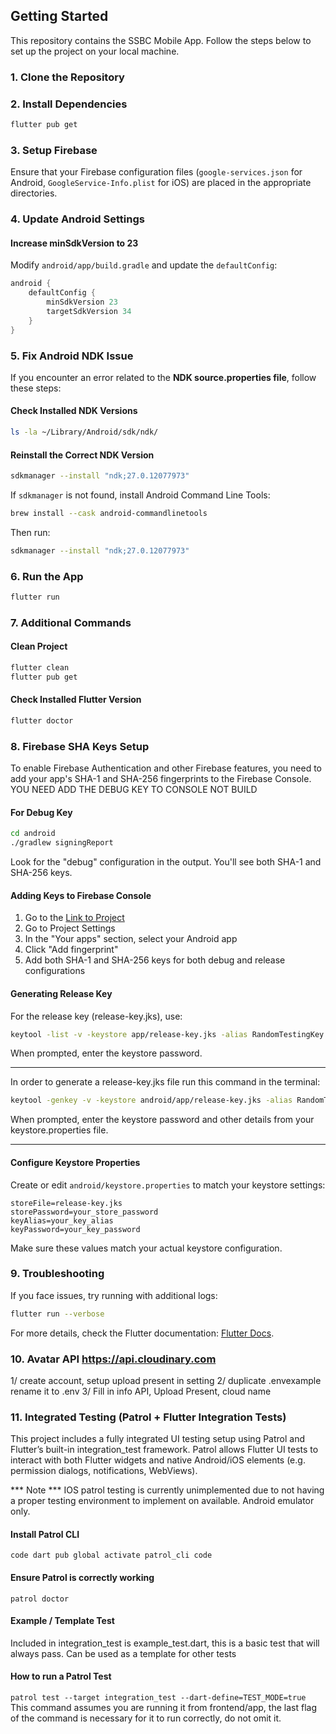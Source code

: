 ## Getting Started

This repository contains the SSBC Mobile App. Follow the steps below to set up the project on your local machine.

### **1. Clone the Repository**


### **2. Install Dependencies**
```sh
flutter pub get
```

### **3. Setup Firebase**
Ensure that your Firebase configuration files (`google-services.json` for Android, `GoogleService-Info.plist` for iOS) are placed in the appropriate directories.

### **4. Update Android Settings**
#### **Increase minSdkVersion to 23**
Modify `android/app/build.gradle` and update the `defaultConfig`:
```gradle
android {
    defaultConfig {
        minSdkVersion 23
        targetSdkVersion 34
    }
}
```

### **5. Fix Android NDK Issue**
If you encounter an error related to the **NDK source.properties file**, follow these steps:
#### **Check Installed NDK Versions**
```sh
ls -la ~/Library/Android/sdk/ndk/
```
#### **Reinstall the Correct NDK Version**
```sh
sdkmanager --install "ndk;27.0.12077973"
```
If `sdkmanager` is not found, install Android Command Line Tools:
```sh
brew install --cask android-commandlinetools
```
Then run:
```sh
sdkmanager --install "ndk;27.0.12077973"
```

### **6. Run the App**
```sh
flutter run
```

### **7. Additional Commands**
#### **Clean Project**
```sh
flutter clean
flutter pub get
```
#### **Check Installed Flutter Version**
```sh
flutter doctor
```

### **8. Firebase SHA Keys Setup**
To enable Firebase Authentication and other Firebase features, you need to add your app's SHA-1 and SHA-256 fingerprints to the Firebase Console.
YOU NEED ADD THE DEBUG KEY TO CONSOLE NOT BUILD

#### **For Debug Key**
```sh
cd android
./gradlew signingReport
```
Look for the "debug" configuration in the output. You'll see both SHA-1 and SHA-256 keys.


#### **Adding Keys to Firebase Console**
1. Go to the [Link to Project](https://console.firebase.google.com/project/ssbc-9ef2d/settings/general/web:NDkxODllZGItM2ZhMC00YTE2LWIwOTQtNGJiZTM0MzNjMzk2)
3. Go to Project Settings
4. In the "Your apps" section, select your Android app
5. Click "Add fingerprint"
6. Add both SHA-1 and SHA-256 keys for both debug and release configurations

#### **Generating Release Key**
For the release key (release-key.jks), use:
```sh
keytool -list -v -keystore app/release-key.jks -alias RandomTestingKey
```
When prompted, enter the keystore password.

---
In order to generate a release-key.jks file run this command in the terminal:
```sh
keytool -genkey -v -keystore android/app/release-key.jks -alias RandomTestingKey -keyalg RSA -keysize 2048 -validity 10000
```
When prompted, enter the keystore password and other details from your keystore.properties file.

---

#### **Configure Keystore Properties**
Create or edit `android/keystore.properties` to match your keystore settings:
```properties
storeFile=release-key.jks
storePassword=your_store_password
keyAlias=your_key_alias
keyPassword=your_key_password
```
Make sure these values match your actual keystore configuration.

### **9. Troubleshooting**
If you face issues, try running with additional logs:
```sh
flutter run --verbose
```

For more details, check the Flutter documentation: [Flutter Docs](https://flutter.dev/docs).

### 10. Avatar API https://api.cloudinary.com
1/ create account, setup upload present in setting
2/ duplicate .envexample rename it to .env
3/ Fill in info API, Upload Present, cloud name

### 11. Integrated Testing (Patrol + Flutter Integration Tests)
This project includes a fully integrated UI testing setup using
Patrol and Flutter’s built-in integration_test framework.
Patrol allows Flutter UI tests to interact with both Flutter widgets
and native Android/iOS elements (e.g. permission dialogs, notifications, WebViews).

*** Note ***
IOS patrol testing is currently unimplemented due to not having a proper testing
environment to implement on available. Android emulator only.

#### Install Patrol CLI
`code dart pub global activate patrol_cli code`

#### Ensure Patrol is correctly working
`patrol doctor`

#### Example / Template Test
Included in integration_test is example_test.dart, this is a basic test that will
always pass. Can be used as a template for other tests

#### How to run a Patrol Test
`patrol test --target integration_test --dart-define=TEST_MODE=true`
This command assumes you are running it from frontend/app, the last flag
of the command is necessary for it to run correctly, do not omit it.
